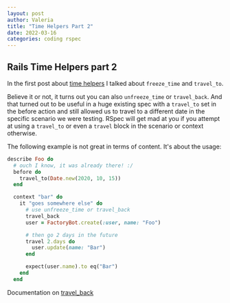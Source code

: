 ```yaml
---
layout: post
author: Valeria
title: "Time Helpers Part 2"
date: 2022-03-16
categories: coding rspec
---
```

## Rails Time Helpers part 2

In the first post about [time helpers](https://heyvaleria.github.io/coding/rspec/2022/01/07/rails-time-helpers.html)
I talked about `freeze_time` and `travel_to`.

Believe it or not, it turns out you can also `unfreeze_time` or `travel_back`.
And that turned out to be useful in a huge existing spec with a `travel_to` set
in the before action and still allowed us to travel to a different date in the
specific scenario we were testing.
RSpec will get mad at you if you attempt at using a `travel_to` or even a `travel`
block in the scenario or context otherwise.

The following example is not great in terms of content. It's about the usage:

```ruby
describe Foo do
  # ouch I know, it was already there! :/
  before do
    travel_to(Date.new(2020, 10, 15))
  end

  context "bar" do
    it "goes somewhere else" do
      # use unfreeze_time or travel_back
      travel_back
      user = FactoryBot.create(:user, name: "Foo")

      # then go 2 days in the future
      travel 2.days do
        user.update(name: "Bar")
      end

      expect(user.name).to eq("Bar")
    end
  end
```

Documentation on [travel_back](https://api.rubyonrails.org/classes/ActiveSupport/Testing/TimeHelpers.html#method-i-travel_back)

